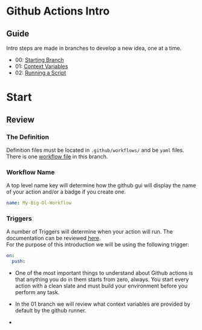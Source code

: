 # Github Actions Intro

## Guide  
Intro steps are made in branches to develop a new idea, one at a time.

- 00: [Starting Branch](https://github.com/BlueBastion/DEV-github-actions-example/tree/00-start)
- 01: [Context Variables](https://github.com/BlueBastion/DEV-github-actions-example/tree/01-contexts)
- 02: [Running a Script](https://github.com/BlueBastion/DEV-github-actions-example/tree/02-running-a-script)

# Start  
## Review  
### The Definition
Definition files must be located in `.github/workflows/` and be `yaml` files.
There is one [workflow file](.github/workflows/test-action.yml) in this branch.

### Workflow Name
A top level name key will determine how the github gui will display the name of your action and/or a badge if you create one.
```yaml
name: My-Big-Ol-Workflow
```

### Triggers
A number of Triggers will determine when your action will run.  The documentation can be reviewed [here](https://docs.github.com/en/actions/writing-workflows/choosing-when-your-workflow-runs/events-that-trigger-workflows).  
For the purpose of this introduction we will be using the following trigger:
```yaml
on:
  push:
```



- One of the most important things to understand about Github actions is that anything you do in them starts from zero, always.
You start every action with a clean slate and must build your environment before you perform any task.

- In the 01 branch we will review what context variables are provided by default by the github runner.

- 



